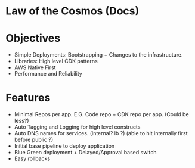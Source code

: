 # Law of the Cosmos (Docs)

# Objectives

- Simple Deployments: Bootstrapping + Changes to the infrastructure.
- Libraries: High level CDK patterns
- AWS Native First
- Performance and Reliability

# Features

- Minimal Repos per app. E.G. Code repo + CDK repo per app. (Could be less?)
- Auto Tagging and Logging for high level constructs
- Auto DNS names for services. (internal? lb ?) (able to hit internally first before public ?)
- Initial base pipeline to deploy application
- Blue Green deployment + Delayed/Approval based switch
- Easy rollbacks
